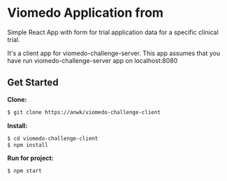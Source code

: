 # Viomedo Application from

Simple React App with form for trial application data for a specific clinical trial.

It's a client app for viomedo-challenge-server.
This app assumes that you have run viomedo-challenge-server app on localhost:8080


## Get Started
**Clone:**
```bash
$ git clone https://anwk/viomedo-challenge-client
```

**Install:**
```bash
$ cd viomedo-challenge-client
$ npm install
```

**Run for project:**
```bash
$ npm start
```
